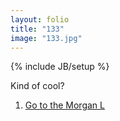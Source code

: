 ```yaml
---
layout: folio
title: "133"
image: "133.jpg"
---
```

{% include JB/setup %}

<div class="copy">
	<p>Kind of cool?</p>
</div>

<div class="choice">
	<ol>
		<li><a href="134.html">Go to the Morgan L</a></li>
	</ol>
</div>